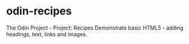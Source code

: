 # odin-recipes
The Odin Project - Project: Recipes
Demonstrate basic HTML5 - adding headings, text, links and images.